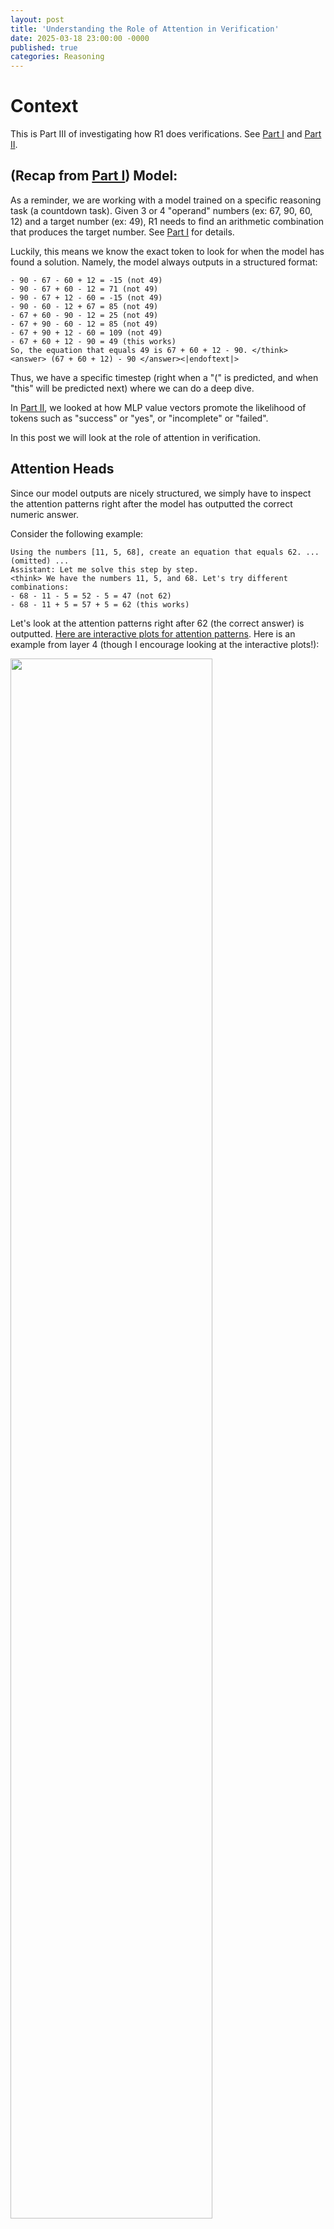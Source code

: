 ```yaml
---
layout: post
title: 'Understanding the Role of Attention in Verification'
date: 2025-03-18 23:00:00 -0000
published: true
categories: Reasoning
---
```



# Context

This is Part III of investigating how R1 does verifications.
See [Part I](https://ajyl.github.io/2025/02/16/steering-R1.html) and [Part II](https://ajyl.github.io/reasoning/2025/02/27/mlp-value-vecs.html).


## (Recap from [Part I](https://ajyl.github.io/2025/02/16/steering-R1.html)) Model:

As a reminder, we are working with a model trained on a specific reasoning task (a countdown task).
Given 3 or 4 "operand" numbers (ex: 67, 90, 60, 12) and a target number (ex: 49), R1 needs to find an arithmetic combination that produces the target number.
See [Part I](https://ajyl.github.io/2025/02/16/steering-R1.html) for details.

Luckily, this means we know the exact token to look for when the model has found a solution.
Namely, the model always outputs in a structured format:

```
- 90 - 67 - 60 + 12 = -15 (not 49)
- 90 - 67 + 60 - 12 = 71 (not 49)
- 90 - 67 + 12 - 60 = -15 (not 49)
- 90 - 60 - 12 + 67 = 85 (not 49)
- 67 + 60 - 90 - 12 = 25 (not 49)
- 67 + 90 - 60 - 12 = 85 (not 49)
- 67 + 90 + 12 - 60 = 109 (not 49)
- 67 + 60 + 12 - 90 = 49 (this works)
So, the equation that equals 49 is 67 + 60 + 12 - 90. </think>
<answer> (67 + 60 + 12) - 90 </answer><|endoftext|>
```

Thus, we have a specific timestep (right when a "(" is predicted, and when "this" will be predicted next) where we can do a deep dive.

In [Part II](https://ajyl.github.io/reasoning/2025/02/27/mlp-value-vecs.html), we looked at how MLP value vectors promote the likelihood of tokens such as "success" or "yes", or "incomplete" or "failed".

In this post we will look at the role of attention in verification.

## Attention Heads

Since our model outputs are nicely structured, we simply have to inspect the attention patterns right after the model has outputted the correct numeric answer.

Consider the following example:
```
Using the numbers [11, 5, 68], create an equation that equals 62. ... (omitted) ...
Assistant: Let me solve this step by step.
<think> We have the numbers 11, 5, and 68. Let's try different combinations:
- 68 - 11 - 5 = 52 - 5 = 47 (not 62)
- 68 - 11 + 5 = 57 + 5 = 62 (this works)
```

Let's look at the attention patterns right after 62 (the correct answer) is outputted.
[Here are interactive plots for attention patterns](../../../../assets/blogs/attention/attn_patterns.html).
Here is an example from layer 4 (though I encourage looking at the interactive plots!):

<img src="{{ '/assets/blogs/attention/L4H5.png' | relative_url }}" style="width: 80%; height:auto;">

One thing you may notice is that some heads attend to the previous occurrences of the correct answer (62)!

Examples of this are L3H13, L4H0, L4H5, L5H9, and so on.
A coincidence? Probably not!

So let's try to turn off the "O-circuit" of these attention heads (i.e., these heads won't be able to write into the residual stream).
Here are the attention heads that I turned off:

```
L3 H13, L4 H5, L4 H0, L5 H9, L5 H14, L10 H0, L10 H5, L11 H8,
L12 H3, L13 H6, L13 H3, L15 H8, L15 H4, L17 H14, L17 H13, L17 H11,
L17 H10, L17 H9, L17 H3, L17 H1, L19 H13, L19 H8, L21 H7, L21 H14,
L21 H2, L22 H14, L22 H12, L25 H14, L25 H11,
```

(I just arbitrarily picked attention heads based on the visualization above. We will likely need a more systematic analysis later.)

And here is the output after turning off these attention heads:

```
Assistant: Let me solve this step by step.
<think> We have the numbers 11, 5, and 68. Let's try different combinations:
- 68 - 11 - 5 = 52 - 5 = 47 (not 62)
- 68 - 11 + 5 = 57 + 5 = **62 (not 62 - 11 + 5)**
- 68 - 11 + 5 = 57 + 5 = **62 (not 62 + 11 - 5)**
- 68 + 11 - 5 = 79 - 5 = 74 (not 62)
- 68 + 11 + 5 = 79 + 5 = 84 (not 62)
- 68 * 11 - 5 = 748 - 5 = 743 (not 62)
- 68 * 11 / 5 = 748 / 5 = 149.6 (not 62)
- 68 / 11 + 5 = 6.18 + 5 = 11.18 (not 62)
- 68 / 11 +
```

Note the text marked in asterisks -- the model is now outputting the correct answer, but it is not recognizing it as such!

## Relation to MLP Value Vectors

[Previously](https://ajyl.github.io/reasoning/2025/02/27/mlp-value-vecs.html), we identified MLP value vectors promoting tokens like "success" or "failed".
What is the relationship between the attention heads and MLP value vectors that we identified?

Here, we can simply compare the activation of the value vectors before and after the attention heads are turned off:

([Interactive plot](../../../../assets/blogs/attention/value_vec_acts.html))

<img src="{{ '/assets/blogs/attention/value_vec_acts.png' | relative_url }}" style="width: 80%; height:auto;">

As you can see, the value vectors corresponding to "success" etc. are no longer activated when the attention heads are turned off.
That is to say, I believe it is the attention heads that are responsible for activating the value vectors that promote tokens like "success".


## Next Steps

The biggest question that arises is, what about problems where the correct answer is not in the context?
In hindsight, the mechanism we found is perhaps expected.
So one possible next step is to design another task and train TinyZero R1 on it (hopefully we see the model converge to a nice structure again).

Another question is to compare the model before and after RL fine-tuning.
IE, what were these attention heads doing before?
Did the MLP value vectors change in any meaningful way from RL?

Alternatively, is the verification mechanism of the base model the same as the RL model?
ie, Imagine giving the base model a prompt like the following:
"We have numbers 11, 5, and 68. We need to find an equation that equals 62. Is 68 * 11 - 5 the solution? *answer in yes or no*"
If we were to reverse engineer how the model answers this prompt, would we see the same mechanism as what we found in our model?

Lastly, we should probably set up a more systematic experiments to write up our findings in a potential paper.

## Collaboration

Please see the [ARBOR page](https://github.com/ARBORproject/arborproject.github.io/discussions/6) for discussions. 
In particular, we have weekly meetings that are open for anyone to join.

My code and experiments can be found [here](https://github.com/ajyl/verify_circuit).

